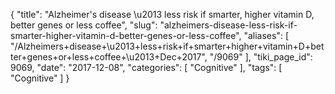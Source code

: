 {
    "title": "Alzheimer's disease \u2013 less risk if smarter, higher vitamin D, better genes or less coffee",
    "slug": "alzheimers-disease-less-risk-if-smarter-higher-vitamin-d-better-genes-or-less-coffee",
    "aliases": [
        "/Alzheimers+disease+\u2013+less+risk+if+smarter+higher+vitamin+D+better+genes+or+less+coffee+\u2013+Dec+2017",
        "/9069"
    ],
    "tiki_page_id": 9069,
    "date": "2017-12-08",
    "categories": [
        "Cognitive"
    ],
    "tags": [
        "Cognitive"
    ]
}